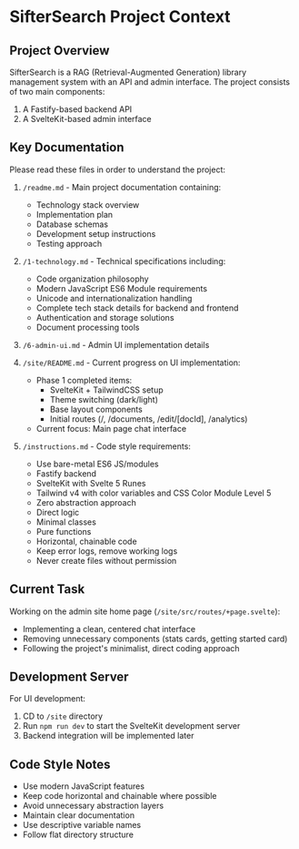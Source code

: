 # SifterSearch Project Context

## Project Overview
SifterSearch is a RAG (Retrieval-Augmented Generation) library management system with an API and admin interface. The project consists of two main components:
1. A Fastify-based backend API
2. A SvelteKit-based admin interface

## Key Documentation
Please read these files in order to understand the project:

1. `/readme.md` - Main project documentation containing:
   - Technology stack overview
   - Implementation plan
   - Database schemas
   - Development setup instructions
   - Testing approach

2. `/1-technology.md` - Technical specifications including:
   - Code organization philosophy
   - Modern JavaScript ES6 Module requirements
   - Unicode and internationalization handling
   - Complete tech stack details for backend and frontend
   - Authentication and storage solutions
   - Document processing tools

3. `/6-admin-ui.md` - Admin UI implementation details

4. `/site/README.md` - Current progress on UI implementation:
   - Phase 1 completed items:
     - SvelteKit + TailwindCSS setup
     - Theme switching (dark/light)
     - Base layout components
     - Initial routes (/, /documents, /edit/[docId], /analytics)
   - Current focus: Main page chat interface

5. `/instructions.md` - Code style requirements:
   - Use bare-metal ES6 JS/modules
   - Fastify backend
   - SvelteKit with Svelte 5 Runes
   - Tailwind v4 with color variables and CSS Color Module Level 5
   - Zero abstraction approach
   - Direct logic
   - Minimal classes
   - Pure functions
   - Horizontal, chainable code
   - Keep error logs, remove working logs
   - Never create files without permission

## Current Task
Working on the admin site home page (`/site/src/routes/+page.svelte`):
- Implementing a clean, centered chat interface
- Removing unnecessary components (stats cards, getting started card)
- Following the project's minimalist, direct coding approach

## Development Server
For UI development:
1. CD to `/site` directory
2. Run `npm run dev` to start the SvelteKit development server
3. Backend integration will be implemented later

## Code Style Notes
- Use modern JavaScript features
- Keep code horizontal and chainable where possible
- Avoid unnecessary abstraction layers
- Maintain clear documentation
- Use descriptive variable names
- Follow flat directory structure
